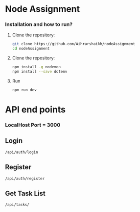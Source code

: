 # Node Assignment



### Installation and how to run?

1. Clone the repository:

   ```bash
   git clone https://github.com/Aihrarshaikh/nodeAssignment
   cd nodeAssignment

2. Clone the repository:


    ```bash
    npm install -g nodemon
    npm install --save dotenv 

3. Run
   ```bash
   npm run dev

# API end points
 ### LocalHost Port = 3000
 ## Login
    /api/auth/login
 ## Register
    /api/auth/register
 ## Get Task List
    /api/tasks/
